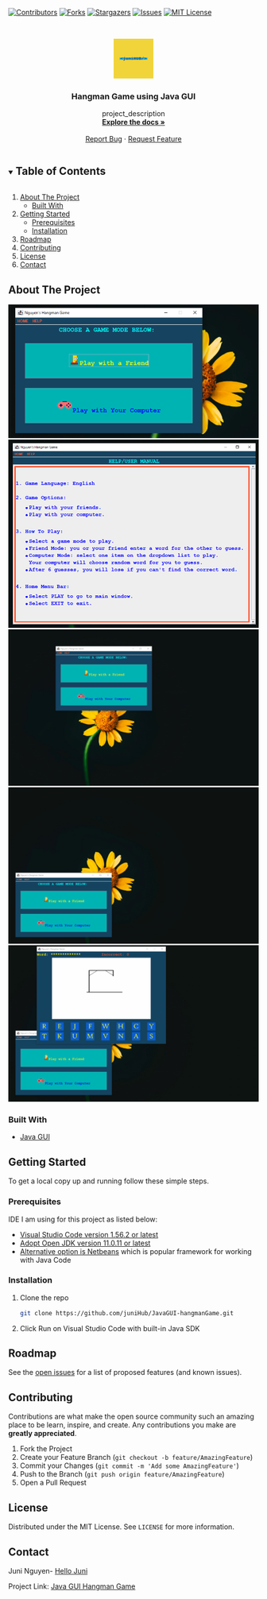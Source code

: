 <!-- PROJECT SHIELDS -->

[![Contributors][contributors-shield]][contributors-url]
[![Forks][forks-shield]][forks-url]
[![Stargazers][stars-shield]][stars-url]
[![Issues][issues-shield]][issues-url]
[![MIT License][license-shield]][license-url]



<!-- MARKDOWN LINKS & IMAGES -->
<!-- https://www.markdownguide.org/basic-syntax/#reference-style-links -->
[contributors-shield]: https://img.shields.io/github/contributors/juniHub/JavaGUI-robot.svg?style=for-the-badge
[contributors-url]: https://github.com/juniHub/JavaGUI-robot/graphs/contributors
[forks-shield]: https://img.shields.io/github/forks/juniHub/JavaGUI-robot.svg?style=for-the-badge
[forks-url]: https://github.com/juniHub/JavaGUI-robot/network/members
[stars-shield]: https://img.shields.io/github/stars/juniHub/JavaGUI-robot.svg?style=for-the-badge
[stars-url]: https://github.comjuniHub/JavaGUI-robot/stargazers
[issues-shield]: https://img.shields.io/github/issues/juniHub/JavaGUI-robot.svg?style=for-the-badge
[issues-url]: https://github.com/gjuniHub/JavaGUI-robot/issues
[license-shield]: https://img.shields.io/github/license/juniHub/JavaGUI-robot.svg?style=for-the-badge
[license-url]: https://github.com/juniHub/JavaGUI-robot/blob/master/LICENSE.txt


<!-- PROJECT LOGO -->
<br />
<p align="center">
  <a href="https://github.com/juniHub/JavaGUI-hangmanGame">
    <img src="logo.png" alt="Logo" width="80" height="80">
  </a>

  <h3 align="center"> Hangman Game using Java GUI</h3>

  <p align="center">
    project_description
    <br />
    <a href="https://github.com/juniHub/JavaGUI-hangmanGame"><strong>Explore the docs »</strong></a>
    <br />
    <br />
    <a href="https://github.com/juniHub/JavaGUI-hangmanGame/issues">Report Bug</a>
    ·
    <a href="https://github.com/juniHub/JavaGUI-hangmanGame/issues">Request Feature</a>
  </p>
</p>

 
<!-- TABLE OF CONTENTS -->
<details open="open">
  <summary><h2 style="display: inline-block">Table of Contents</h2></summary>
  <ol>
    <li>
      <a href="#about-the-project">About The Project</a>
      <ul>
        <li><a href="#built-with">Built With</a></li>
      </ul>
    </li>
    <li>
      <a href="#getting-started">Getting Started</a>
      <ul>
        <li><a href="#prerequisites">Prerequisites</a></li>
        <li><a href="#installation">Installation</a></li>
      </ul>
    </li>
    <li><a href="#roadmap">Roadmap</a></li>
    <li><a href="#contributing">Contributing</a></li>
    <li><a href="#license">License</a></li>
    <li><a href="#contact">Contact</a></li>
  
  </ol>
</details>

## About The Project
<img src="hangmanGame1.PNG" alt="hangman game demo">
<img src="hangmanGame2.PNG" alt="hangman game demo">
<img src="hangmanGame_JavaGUI.gif" alt="hangman game demo">
<img src="hangmanGame_JavaGUI1.gif" alt="hangman game demo">
<img src="hangmanGame_JavaGUI2.gif" alt="hangman game demo">

### Built With

* [Java GUI](https://docs.oracle.com/javase/tutorial/uiswing/)

## Getting Started

To get a local copy up and running follow these simple steps.

### Prerequisites

IDE I am using for this project as listed below:

* [Visual Studio Code version 1.56.2 or latest](https://code.visualstudio.com)
* [Adopt Open JDK version 11.0.11 or latest](https://adoptopenjdk.net/index.html)
* [Alternative option is Netbeans](https://netbeans.apache.org) which is popular framework for working with Java Code

### Installation

1. Clone the repo

   ```bash
   git clone https://github.com/juniHub/JavaGUI-hangmanGame.git
   ```

2. Click Run on Visual Studio Code with built-in Java SDK

## Roadmap

See the [open issues](https://github.com/juniHub/JavaGUI-hangmanGame/issues) for a list of proposed features \(and known issues\).

## Contributing

Contributions are what make the open source community such an amazing place to be learn, inspire, and create. Any contributions you make are **greatly appreciated**.

1. Fork the Project
2. Create your Feature Branch \(`git checkout -b feature/AmazingFeature`\)
3. Commit your Changes \(`git commit -m 'Add some AmazingFeature'`\)
4. Push to the Branch \(`git push origin feature/AmazingFeature`\)
5. Open a Pull Request

## License

Distributed under the MIT License. See `LICENSE` for more information.

## Contact

Juni Nguyen- [Hello Juni](mailto:hellojuninguyen@gmail.com)

Project Link: [Java GUI Hangman Game](https://github.com/juniHub/JavaGUI-hangmanGame)

